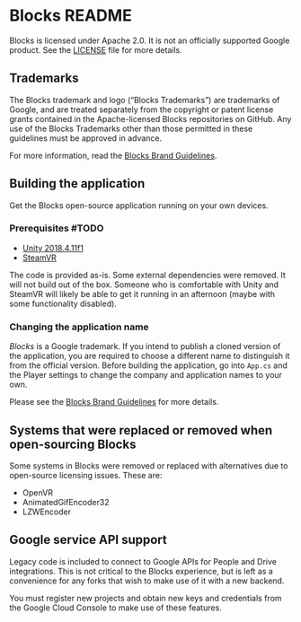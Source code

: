 # Blocks README

Blocks is licensed under Apache 2.0. It is not an officially supported
Google product. See the [LICENSE](LICENSE) file for more details.

## Trademarks

The Blocks trademark and logo (“Blocks Trademarks”) are trademarks of
Google, and are treated separately from the copyright or patent license grants
contained in the Apache-licensed Blocks repositories on GitHub. Any use of
the Blocks Trademarks other than those permitted in these guidelines must be
approved in advance.

For more information, read the
[Blocks Brand Guidelines](BRAND_GUIDELINES.md).

## Building the application

Get the Blocks open-source application running on your own devices.

### Prerequisites #TODO

*   [Unity 2018.4.11f1](unityhub://2018.4.11f1/7098af2f11ea)
*   [SteamVR](https://store.steampowered.com/app/250820/SteamVR/)

The code is provided as-is.  Some external dependencies were removed.  It will
not build out of the box.  Someone who is comfortable with Unity and SteamVR
will likely be able to get it running in an afternoon (maybe with some
functionality disabled).

### Changing the application name

_Blocks_ is a Google trademark. If you intend to publish a cloned version of
the application, you are required to choose a different name to distinguish it
from the official version. Before building the application, go into `App.cs` and
the Player settings to change the company and application names to your own.

Please see the [Blocks Brand Guidelines](BRAND_GUIDELINES.md) for more details.

## Systems that were replaced or removed when open-sourcing Blocks

Some systems in Blocks were removed or replaced with alternatives due to
open-source licensing issues. These are:

 * OpenVR
 * AnimatedGifEncoder32
 * LZWEncoder

## Google service API support

Legacy code is included to connect to Google APIs for People and Drive 
integrations. This is not critical to the Blocks experience, but is left
as a convenience for any forks that wish to make use of it with a new backend. 

You must register new projects and obtain new keys and credentials from the 
Google Cloud Console to make use of these features.

